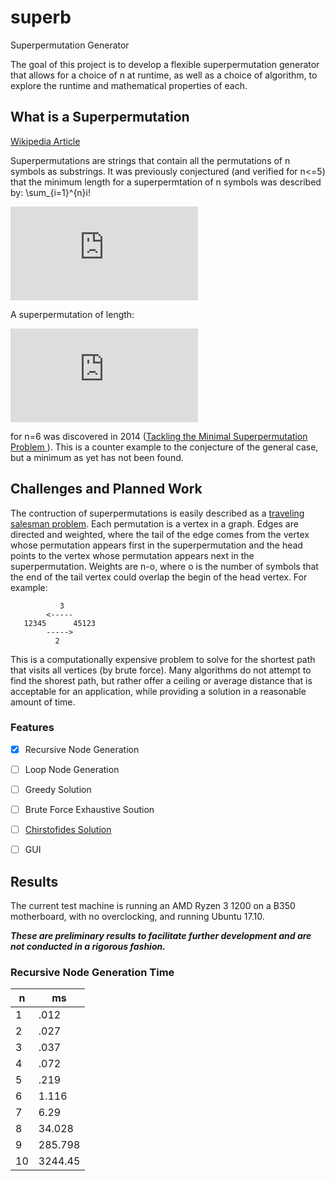 # superb
Superpermutation Generator

The goal of this project is to develop a flexible superpermutation generator that allows for a choice of n at runtime, as well as a choice of algorithm, to explore the runtime and mathematical properties of each.

<h2>What is a Superpermutation</h2>

[Wikipedia Article](https://en.wikipedia.org/wiki/Superpermutation/)

Superpermutations are strings that contain all the permutations of n symbols as substrings.  It was previously conjectured (and verified for n<=5) that the minimum length for a superpermtation of n symbols was described by:
\sum_{i=1}^{n}i!

![img](http://latex.codecogs.com/svg.latex?%5Csum_%7Bi%3D1%7D%5E%7Bn%7Di%21)

A superpermutation of length:

![img](http://latex.codecogs.com/svg.latex?%28%5Csum_%7Bi%3D1%7D%5E%7Bn%7Di%21%29-1) 

for n=6 was discovered in 2014 ([Tackling the Minimal Superpermutation Problem
](https://arxiv.org/abs/1408.5108/)).  This is a counter example to the conjecture of the general case, but a minimum as yet has not been found.

<h2>Challenges and Planned Work</h2>

The contruction of superpermutations is easily described as a [traveling salesman problem](https://en.wikipedia.org/wiki/Travelling_salesman_problem/).  Each permutation is a vertex in a graph.  Edges are directed and weighted, where the tail of the edge comes from the vertex whose permutation appears first in the superpermutation and the head points to the vertex whose permutation appears next in the superpermutation.  Weights are n-o, where o is the number of symbols that the end of the tail vertex could overlap the begin of the head vertex.  For example:
`````
           3
        <-----      
   12345      45123
        ----->
          2
 `````
This is a computationally expensive problem to solve for the shortest path that visits all vertices (by brute force).  Many algorithms do not attempt to find the shorest path, but rather offer a ceiling or average distance that is acceptable for an application, while providing a solution in a reasonable amount of time.
       
<h3>Features</h3>

- [x] Recursive Node Generation

- [ ] Loop Node Generation

- [ ] Greedy Solution

- [ ] Brute Force Exhaustive Soution

- [ ] [Chirstofides Solution](https://en.wikipedia.org/wiki/Christofides_algorithm/)

- [ ] GUI


<h2>Results</h2>

The current test machine is running an AMD Ryzen 3 1200 on a B350 motherboard, with no overclocking, and running Ubuntu 17.10.

**_These are preliminary results to facilitate further development and are not conducted in a rigorous fashion._**

<h3>Recursive Node Generation Time</h3>

| n  |  ms  |
|----|------|
|1   |.012  |
|2   |.027  |
|3   |.037  |
|4   |.072  |
|5   |.219  |
|6   |1.116 |
|7   |6.29  |
|8   |34.028|
|9   |285.798|
|10  |3244.45|
